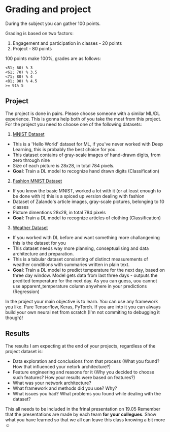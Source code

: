 # Grading and project

During the subject you can gather 100 points. 

Grading is based on two factors: 
1. Engagement and participation in classes - 20 points
2. Project - 80 points

100 points make 100%, grades are as follows:

```
<51; 60) % 3
<61; 70) % 3.5
<71; 80) % 4
<81; 90) % 4.5
>= 91% 5
```

## Project 

The project is done in pairs. Please choose someone with a similar ML/DL experience. This is gonna help both of you take the most from this project. For the project you need to choose one of the following datasets: 

1. [MNIST Dataset](https://www.kaggle.com/c/digit-recognizer/data)
- This is a 'Hello World' dataset for ML, if you've never worked with Deep Learning, this is probably the best choice for you. 
- This dataset contains of gray-scale images of hand-drawn digits, from zero through nine
- Size of each picture is 28x28, in total 784 pixels.
- **Goal**: Train a DL model to recognize hand drawn digits (Classification)

2. [Fashion MNIST Dataset](https://www.kaggle.com/datasets/zalando-research/fashionmnist)
- If you know the basic MNIST, worked a lot with it (or at least enough to be done with it) this is a spiced up version dealing with fashion
- Dataset of Zalando's article images, gray-scale pictures, belonging to 10 classes
- Picture dimentions 28x28, in total 784 pixels
- **Goal**: Train a DL model to recognize articles of clothing (Classification)

3. [Weather Dataset](https://www.kaggle.com/arnab132/weather-dataset)
- If you worked with DL before and want something more challangening this is the dataset for you
- This dataset needs way more planning, conseptualising and data architecture and preparation.
- This is a tabular dataset consisnting of distinct measurements of weather conditions with summaries written in plain text.
- **Goal**: Train a DL model to predict temperature for the next day, based on three day window. Model gets data from last three days - outputs the predited temperature for the next day. As you can guess, uou cannot use apparent_temperature column anywhere in your predictions (Regression)

In the project your main objective is to learn. You can use any framework you like. 
Pure Tensorflow, Keras, PyTorch. If you are into it you can always build your own neural net from scratch (I'm not commiting to debugging it though)!

## Results

The results I am expecting at the end of your projects, regardless of the project dataset is:
- Data exploration and conclusions from that process (What you found? How that influenced your netork architecture?)
- Feature engineering and reasons for it (Why you decided to choose such features? How your results were based on features?)
- What was your network architecture?
- What framework and methods did you use? Why?
- What issues you had? What problems you found while dealing with the dataset?

This all needs to be included in the frinal presentation on 19.05
Remember that the presentations are made by each team **for your collegues**. Show what you have learned so that we all can leave this class knowing a bit more ☺️







